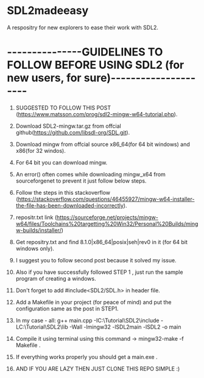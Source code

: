 # SDL2madeeasy
A respositry for new explorers to ease their work with SDL2.

# ---------------GUIDELINES TO FOLLOW BEFORE USING SDL2 (for new users, for sure)---------------------

1. SUGGESTED TO FOLLOW THIS POST (https://www.matsson.com/prog/sdl2-mingw-w64-tutorial.php).

2. Download SDL2-mingw.tar.gz from  offcial github(https://github.com/libsdl-org/SDL.git).

3. Download mingw from offcial source x86_64(for 64 bit windows) and x86(for 32 windos).

4. For 64 bit you can download mingw.

5. An error() often comes while downloading mingw_x64 from sourceforgenet to prevent it just follow below steps.

6. Follow the steps in this stackoverflow (https://stackoverflow.com/questions/46455927/mingw-w64-installer-the-file-has-been-downloaded-incorrectly).

7. repositr.txt link (https://sourceforge.net/projects/mingw-w64/files/Toolchains%20targetting%20Win32/Personal%20Builds/mingw-builds/installer/)

8. Get repositry.txt and find 8.1.0|x86_64|posix|seh|rev0 in it (for 64 bit windows only).

9. I suggest you to follow second post because it solved my issue.

10. Also if you have successfully followed STEP 1 , just run the sample program of creating a windows.

11. Don't forget to add #include<SDL2/SDL.h> in header file.

12. Add a Makefile in your project (for peace of mind) and put the configuration same as the post in STEP1.

13. In my case -
all:
	g++  main.cpp -IC:\Tutorial\SDL2\include -LC:\Tutorial\SDL2\lib -Wall -lmingw32 -lSDL2main -lSDL2 -o main

11. Compile it using terminal using this command -> mingw32-make -f Makefile . 

12. If everything works properly you should get a main.exe .

13. AND IF YOU ARE LAZY THEN JUST CLONE THIS REPO SIMPLE :) 
